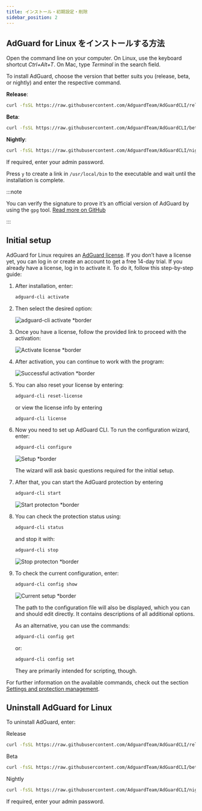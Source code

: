 ```yaml
---
title: インストール・初期設定・削除
sidebar_position: 2
---
```


## AdGuard for Linux をインストールする方法

Open the command line on your computer. On Linux, use the keyboard shortcut _Ctrl+Alt+T_. On Mac, type _Terminal_ in the search field.

To install AdGuard, choose the version that better suits you (release, beta, or nightly) and enter the respective command.

**Release**:

```sh
curl -fsSL https://raw.githubusercontent.com/AdguardTeam/AdGuardCLI/release/install.sh | sh -s -- -v
```

**Beta**:

```sh
curl -fsSL https://raw.githubusercontent.com/AdguardTeam/AdGuardCLI/beta/install.sh | sh -s -- -v
```

**Nightly**:

```sh
curl -fsSL https://raw.githubusercontent.com/AdguardTeam/AdGuardCLI/nightly/install.sh | sh -s -- -v
```

If required, enter your admin password.

Press `y` to create a link in `/usr/local/bin` to the executable and wait until the installation is complete.

:::note

You can verify the signature to prove it’s an official version of AdGuard by using the `gpg` tool. [Read more on GitHub](https://github.com/AdguardTeam/AdGuardCLI?tab=readme-ov-file#verify-releases)

:::

## Initial setup

AdGuard for Linux requires an [AdGuard license](https://adguard.com/license.html). If you don’t have a license yet, you can log in or create an account to get a free 14-day trial. If you already have a license, log in to activate it. To do it, follow this step-by-step guide:

1. After installation, enter:

    ```sh
    adguard-cli activate
    ```

2. Then select the desired option:

    ![adguard-cli activate \*border](https://cdn.adtidy.org/content/Kb/ad_blocker/linux/activation1.png)

3. Once you have a license, follow the provided link to proceed with the activation:

    ![Activate license \*border](https://cdn.adtidy.org/content/Kb/ad_blocker/linux/activation2.png)

4. After activation, you can continue to work with the program:

    ![Successful activation \*border](https://cdn.adtidy.org/content/Kb/ad_blocker/linux/activation3.png)

5. You can also reset your license by entering:

    ```sh
    adguard-cli reset-license
    ```

    or  view the license info by entering

    ```sh
    adguard-cli license
    ```

6. Now you need to set up AdGuard CLI. To run the configuration wizard, enter:

    ```sh
    adguard-cli configure
    ```

    ![Setup \*border](https://cdn.adtidy.org/content/Kb/ad_blocker/linux/activation4.png)

    The wizard will ask basic questions required for the initial setup.

7. After that, you can start the AdGuard protection by entering

    ```sh
    adguard-cli start
    ```

    ![Start protecton \*border](https://cdn.adtidy.org/content/Kb/ad_blocker/linux/activation5.png)

8. You can check the protection status using:

    ```sh
    adguard-cli status
    ```

    and stop it with:

    ```sh
    adguard-cli stop
    ```

    ![Stop protecton \*border](https://cdn.adtidy.org/content/Kb/ad_blocker/linux/activation6.png)

9. To check the current configuration, enter:

    ```sh
    adguard-cli config show
    ```

    ![Current setup \*border](https://cdn.adtidy.org/content/Kb/ad_blocker/linux/activation7.png)

    The path to the configuration file will also be displayed, which you can and should edit directly. It contains descriptions of all additional options.

    As an alternative, you can use the commands:

    ```sh
    adguard-cli config get
    ```

    or:

    ```sh
    adguard-cli config set
    ```

    They are primarily intended for scripting, though.

For further information on the available commands, check out the section [Settings and protection management](https://adguard.com/kb/adguard-for-linux/settings/).

## Uninstall AdGuard for Linux

To uninstall AdGuard, enter:

Release

```sh
curl -fsSL https://raw.githubusercontent.com/AdguardTeam/AdGuardCLI/release/install.sh | sh -s -- -v -u
```

Beta

```sh
curl -fsSL https://raw.githubusercontent.com/AdguardTeam/AdGuardCLI/beta/install.sh | sh -s -- -v -u
```

Nightly

```sh
curl -fsSL https://raw.githubusercontent.com/AdguardTeam/AdGuardCLI/nightly/install.sh | sh -s -- -v -u
```

If required, enter your admin password.
